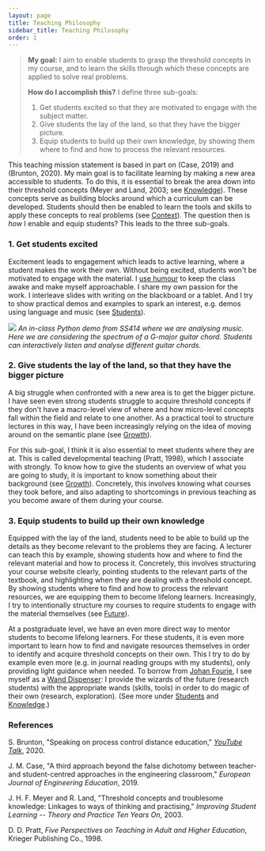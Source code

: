 ```yaml
---
layout: page
title: Teaching Philosophy
sidebar_title: Teaching Philosophy
order: 1
---
```



<!-- # Teaching philosophy -->

> **My goal:** I aim to enable students to grasp the threshold concepts in my course, and to learn the skills through which these concepts are applied to solve real problems.
> 
> **How do I accomplish this?** I define three sub-goals:
> 
> 1. Get students excited so that they are motivated to engage with the subject matter.
> 2. Give students the lay of the land, so that they have the bigger picture.
> 3. Equip students to build up their own knowledge, by showing them where to find and how to process the relevant resources.

This teaching mission statement is based in part on (Case, 2019) and (Brunton, 2020). My main goal is to facilitate learning by making a new area accessible to students. To do this, it is essential to break the area down into their threshold concepts (Meyer and Land, 2003; see [Knowledge]({{site.url}}/knowledge/)). These concepts serve as building blocks around which a curriculum can be developed. Students should then be enabled to learn the tools and skills to apply these concepts to real problems (see [Context]({{site.url}}/context/)). The question then is *how* I enable and equip students? This leads to the three sub-goals.

### 1. Get students excited

Excitement leads to engagement which leads to active learning, where a student makes the work their own. Without being excited, students won't be motivated to engage with the material. I [use humour](https://youtu.be/DW5C3eqAFQM?t=30) to keep the class awake and make myself approachable. I share my own passion for the work. I interleave slides with writing on the blackboard or a tablet. And I try to show practical demos and examples to spark an interest, e.g. demos using language and music (see [Students]({{site.url}}/context#students-at-stellenbosch)).

![]({{site.url}}/fig/g_major_python.png)
*An in-class Python demo from SS414 where we are analysing music. Here we are considering the spectrum of a G-major guitar chord. Students can interactively listen and analyse different guitar chords.*

### 2. Give students the lay of the land, so that they have the bigger picture

A big struggle when confronted with a new area is to get the bigger picture. I have seen even strong students struggle to acquire threshold concepts if they don't have a macro-level view of where and how micro-level concepts fall within the field and relate to one another. As a practical tool to structure lectures in this way, I have been increasingly relying on the idea of moving around on the semantic plane (see [Growth]({{site.url}}/growth/)).

For this sub-goal, I think it is also essential to meet students where they are at. This is called developmental teaching (Pratt, 1998), which I associate with strongly. To know how to give the students an overview of what you are going to study, it is important to know something about their background (see [Growth]({{site.url}}/growth/)). Concretely, this involves knowing what courses they took before, and also adapting to shortcomings in previous teaching as you become aware of them during your course.

### 3. Equip students to build up their own knowledge

Equipped with the lay of the land, students need to be able to build up the details as they become relevant to the problems they are facing. A lecturer can teach this by example, showing students how and where to find the relevant material and how to process it. Concretely, this involves structuring your course website clearly, pointing students to the relevant parts of the textbook, and highlighting when they are dealing with a threshold concept. By showing students where to find and how to process the relevant resources, we are equipping them to become lifelong learners. Increasingly, I try to intentionally structure my courses to require students to engage with the material themselves (see [Future]({{site.url}}/future/)).

At a postgraduate level, we have an even more direct way to mentor students to become lifelong learners. For these students, it is even more important to learn how to find and navigate resources themselves in order to identify and acquire threshold concepts on their own. This I try to do by example even more (e.g. in journal reading groups with my students), only providing light guidance when needed. To borrow from [Johan Fourie](https://www.johanfourie.com/teaching/), I see myself as a [Wand Dispenser]({{site.url}}/knowledge#postgraduate-supervision-a-wand-dispenser): I provide the wizards of the future (research students) with the appropriate wands (skills, tools) in order to do magic of their own (research, exploration). (See more under [Students]({{site.url}}/context#students-at-stellenbosch) and [Knowledge]({{site.url}}/knowledge/).)


### References

S. Brunton, "Speaking on process control distance education," [*YouTube Talk*](https://www.youtube.com/watch?v=057Ev6cKLwE&t=1438s), 2020.

J. M. Case, "A third approach beyond the false dichotomy between teacher- and student-centred approaches in the engineering classroom," *European Journal of Engineering Education*, 2019.

J. H. F. Meyer and R. Land, "Threshold concepts and troublesome knowledge: Linkages to ways of thinking and practising," *Improving Student Learning -- Theory and Practice Ten Years On*, 2003.

D. D. Pratt, *Five Perspectives on Teaching in Adult and Higher Education*, Krieger Publishing Co., 1998.
